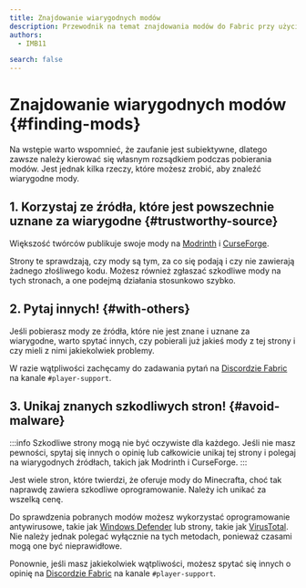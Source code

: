 ```yaml
---
title: Znajdowanie wiarygodnych modów
description: Przewodnik na temat znajdowania modów do Fabric przy użyciu wiarygodnych źródeł.
authors:
  - IMB11

search: false
---
```


# Znajdowanie wiarygodnych modów {#finding-mods}

Na wstępie warto wspomnieć, że zaufanie jest subiektywne, dlatego zawsze należy kierować się własnym rozsądkiem podczas pobierania modów. Jest jednak kilka rzeczy, które możesz zrobić, aby znaleźć wiarygodne mody.

## 1. Korzystaj ze źródła, które jest powszechnie uznane za wiarygodne {#trustworthy-source}

Większość twórców publikuje swoje mody na [Modrinth](https://modrinth.com/mods?g=categories:%27fabric%27) i [CurseForge](https://www.curseforge.com/minecraft/search?class=mc-mods\&gameVersionTypeId=4).

Strony te sprawdzają, czy mody są tym, za co się podają i czy nie zawierają żadnego złośliwego kodu. Możesz również zgłaszać szkodliwe mody na tych stronach, a one podejmą działania stosunkowo szybko.

## 2. Pytaj innych! {#with-others}

Jeśli pobierasz mody ze źródła, które nie jest znane i uznane za wiarygodne, warto spytać innych, czy pobierali już jakieś mody z tej strony i czy mieli z nimi jakiekolwiek problemy.

W razie wątpliwości zachęcamy do zadawania pytań na [Discordzie Fabric](https://discord.gg/v6v4pMv) na kanale `#player-support`.

## 3. Unikaj znanych szkodliwych stron! {#avoid-malware}

:::info
Szkodliwe strony mogą nie być oczywiste dla każdego. Jeśli nie masz pewności, spytaj się innych o opinię lub całkowicie unikaj tej strony i polegaj na wiarygodnych źródłach, takich jak Modrinth i CurseForge.
:::

Jest wiele stron, które twierdzi, że oferuje mody do Minecrafta, choć tak naprawdę zawiera szkodliwe oprogramowanie. Należy ich unikać za wszelką cenę.

Do sprawdzenia pobranych modów możesz wykorzystać oprogramowanie antywirusowe, takie jak [Windows Defender](https://www.microsoft.com/en-us/windows/comprehensive-security) lub strony, takie jak [VirusTotal](https://www.virustotal.com/). Nie należy jednak polegać wyłącznie na tych metodach, ponieważ czasami mogą one być nieprawidłowe.

Ponownie, jeśli masz jakiekolwiek wątpliwości, możesz spytać się innych o opinię na [Discordzie Fabric](https://discord.gg/v6v4pMv) na kanale `#player-support`.
